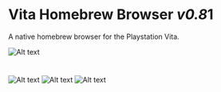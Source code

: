 # Vita Homebrew Browser *v0.8*1
A native homebrew browser for the Playstation Vita.




![Alt text](https://cloud.githubusercontent.com/assets/21164502/24837255/3af41722-1d73-11e7-8aae-5664fec174f3.png "")

#

![Alt text](https://cloud.githubusercontent.com/assets/21164502/24837260/54659168-1d73-11e7-98ac-3f8dd5241f1e.jpg "")
![Alt text](https://cloud.githubusercontent.com/assets/21164502/24837261/55335094-1d73-11e7-910d-32d1d42b28b9.jpg "")
![Alt text](https://cloud.githubusercontent.com/assets/21164502/24837263/569d79b4-1d73-11e7-9bf1-0a28f5002ce1.jpg "")
